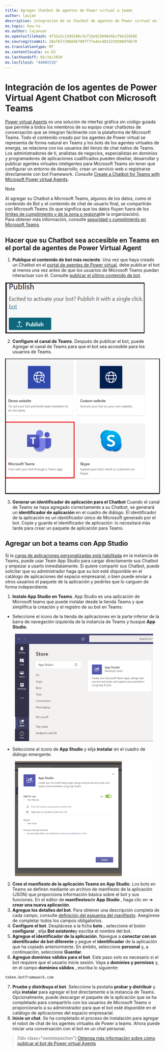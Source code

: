 ```yaml
---
title: Agregar Chatbot de agentes de Power virtual a teams
author: laujan
description: integración de un Chatbot de agentes de Power virtual en la plataforma de Microsoft Teams
ms.topic: how-to
ms.author: lajanuar
ms.openlocfilehash: 4f32a3c13d9288c3e733e92369645bcf9e32d586
ms.sourcegitcommit: 28af65730884b788ff77a4ec4032219380df8b70
ms.translationtype: MT
ms.contentlocale: es-ES
ms.lasthandoff: 05/19/2020
ms.locfileid: "44801518"
---
```

# <a name="integrate-your-power-virtual-agents-chatbot-with-microsoft-teams"></a>Integración de los agentes de Power Virtual Agent Chatbot con Microsoft Teams

[Power virtual Agents](/power-virtual-agents/fundamentals-what-is-power-virtual-agents) es una solución de interfaz gráfica sin código guiada que permite a todos los miembros de su equipo crear chatbotss de conversación que se integran fácilmente con la plataforma de Microsoft Teams. Todo el contenido creado por los agentes de Power virtual se representa de forma natural en Teams y los bots de los agentes virtuales de energía, se relaciona con los usuarios del lienzo de chat nativo de Teams. Los administradores de ti, analistas de negocios, especialistas en dominios y programadores de aplicaciones cualificados pueden diseñar, desarrollar y publicar agentes virtuales inteligentes para Microsoft Teams sin tener que configurar un entorno de desarrollo, crear un servicio web o registrarse directamente con bot Framework.  *Consulte* [Create a Chatbot for Teams with Microsoft Power virtual Agents](../what-are-bots.md#create-a-chatbot-for-teams-with-microsoft-power-virtual-agents).

> [!NOTE]
> Al agregar su Chatbot a Microsoft Teams, algunos de los datos, como el contenido de Bot y el contenido de chat de usuario final, se compartirán con Microsoft Teams (lo que significa que los datos fluyen fuera de los [límites de cumplimiento y de la zona o regional](/power-virtual-agents/data-location)de la organización). <br/>
> Para obtener más información, consulte [seguridad y cumplimiento en Microsoft Teams](/MicrosoftTeams/security-compliance-overview).

## <a name="make-your-chatbot-reachable-in-teams-in-the-power-virtual-agents-portal"></a>Hacer que su Chatbot sea accesible en Teams en el portal de agentes de Power Virtual Agent

1. **Publique el contenido de bot más reciente**.  Una vez que haya creado un Chatbot en el [portal de agentes de Power virtual](https://powervirtualagents.microsoft.com), debe publicar el bot al menos una vez antes de que los usuarios de Microsoft Teams puedan interactuar con él. Consulte [publicar el último contenido de bot](/power-virtual-agents/publication-fundamentals-publish-channels#publish-the-latest-bot-content).

![Portal de publicación de agentes de Power virtual](../../assets/images/pva-publish.png)

2. **Configure el canal de Teams**. Después de publicar el bot, puede Agregar el canal de Teams para que el bot sea accesible para los usuarios de Teams.

![canales en el portal de agentes de Power virtual](../../assets/images/pva-channels.png)

3. **Generar un identificador de aplicación para el Chatbot**  Cuando el canal de Teams se haya agregado correctamente a su Chatbot, se generará un **identificador de aplicación** en el cuadro de diálogo. El identificador de la aplicación es un identificador único de Microsoft generado por el bot.  Copie y guarde el identificador de aplicación: lo necesitará más tarde para crear un paquete de aplicación para Teams.

## <a name="add-your-bot-to-teams-using-app-studio"></a>Agregar un bot a teams con App Studio

Si la [carga de aplicaciones personalizadas está habilitada](/microsoftteams/admin-settings) en la instancia de Teams, puede usar Team App Studio para cargar directamente sus Chatbot y empezar a usarlo inmediatamente. Si quiere compartir sus Chatbot, puede solicitar que su administrador haga que su bot esté disponible en el catálogo de aplicaciones del espacio empresarial, o bien puede enviar a otros usuarios el paquete de la aplicación y pedirles que lo carguen de forma independiente.

1. **Instale App Studio en Teams**. App Studio es una aplicación de Microsoft teams que puede instalar desde la tienda Teams y que simplifica la creación y el registro de su bot en Teams: 

  * Seleccione el icono de la tienda de aplicaciones en la parte inferior de la barra de navegación izquierda de la instancia de Teams y busque **App Studio**.
>
&emsp;&emsp; <img  width="450px" title="Buscar App Studio en la tienda" src="../../assets/images/get-started/app-studio-store.png"/>    

  * Seleccione el icono de **App Studio** y elija **instalar** en el cuadro de diálogo emergente.
>
&emsp;&emsp; <img  width="450px" title="Instalación de App Studio" src="../../assets/images/get-started/app-studio-install.png"/>

2. **Cree el manifiesto de la aplicación Teams en App Studio**.  Los bots en Teams se definen mediante un archivo de manifiesto de la aplicación (JSON) que proporciona información básica sobre el bot y sus funciones. En el editor de **manifiestos**de **App Studio** , haga clic en   =>  **crear una nueva aplicación**.
3. **Agregue los detalles del bot**. Para obtener una descripción completa de cada campo, consulte [definición del esquema del manifiesto](../../resources/schema/manifest-schema.md). Asegúrese de completar todos los campos obligatorios.
4. **Configure el bot**. Desplácese a la ficha **bots** , seleccione el botón **configurar** , elija **Bot existente**y escriba el nombre del bot.
5. **Agregue el identificador de la aplicación**. Navegue a **conectar con un identificador de bot diferente** y pegue el **identificador** de la aplicación que ha copiado anteriormente. En ámbito, seleccione **personal** y, a continuación, seleccione **Guardar**.
6. **Agregue dominios válidos para el bot**.  Este paso solo es necesario si el bot requiere que el usuario inicie sesión. Vaya a **dominios y permisos** y, en el campo **dominios válidos** , escriba lo siguiente:

```bash
token.botframework.com
```

7.  **Pruebe y distribuya el bot**. Seleccione la pestaña **probar y distribuir** y elija **instalar** para agregar el bot directamente a la instancia de Teams. Opcionalmente, puede descargar el paquete de la aplicación que se ha completado para compartirlo con los usuarios de Microsoft Teams o proporcionarlo a su administrador para que el bot esté disponible en el catálogo de aplicaciones del espacio empresarial.
8. **Inicie un chat**. Se ha completado el proceso de instalación para agregar el robot de chat de los agentes virtuales de Power a teams. Ahora puede iniciar una conversación con el bot en un chat personal.

> [!div class="nextstepaction"]
> [Obtenga más información sobre cómo publicar el bot de Power virtual Agents](/power-virtual-agents/publication-fundamentals-publish-channels)
